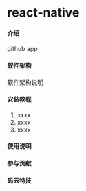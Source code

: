 # react-native

#### 介绍
github app 

#### 软件架构
软件架构说明


#### 安装教程

1. xxxx
2. xxxx
3. xxxx

#### 使用说明



#### 参与贡献



#### 码云特技

